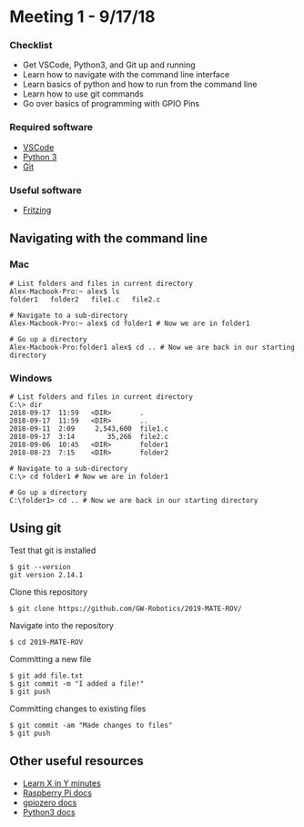 # Meeting 1 - 9/17/18
### Checklist
* Get VSCode, Python3, and Git up and running
* Learn how to navigate with the command line interface
* Learn basics of python and how to run from the command line
* Learn how to use git commands
* Go over basics of programming with GPIO Pins
### Required software
* [VSCode](https://code.visualstudio.com/)
* [Python 3](https://www.python.org/downloads/)
* [Git](https://git-scm.com/downloads)
### Useful software
* [Fritzing](http://fritzing.org/home/)
## Navigating with the command line
### Mac
```shell
# List folders and files in current directory
Alex-Macbook-Pro:~ alex$ ls
folder1   folder2   file1.c   file2.c

# Navigate to a sub-directory
Alex-Macbook-Pro:~ alex$ cd folder1 # Now we are in folder1

# Go up a directory
Alex-Macbook-Pro:folder1 alex$ cd .. # Now we are back in our starting directory
```
### Windows
```
# List folders and files in current directory
C:\> dir
2018-09-17  11:59   <DIR>       .
2018-09-17  11:59   <DIR>       ..
2018-09-11  2:09     2,543,600  file1.c
2018-09-17  3:14        35,266  file2.c
2018-09-06  10:45   <DIR>       folder1
2018-08-23  7:15    <DIR>       folder2

# Navigate to a sub-directory
C:\> cd folder1 # Now we are in folder1

# Go up a directory
C:\folder1> cd .. # Now we are back in our starting directory
```
## Using git
Test that git is installed
```shell
$ git --version
git version 2.14.1
```
Clone this repository
```shell
$ git clone https://github.com/GW-Robotics/2019-MATE-ROV/
```
Navigate into the repository
```shell
$ cd 2019-MATE-ROV
```
Committing a new file
```shell
$ git add file.txt
$ git commit -m "I added a file!"
$ git push
```
Committing changes to existing files
```shell
$ git commit -am "Made changes to files"
$ git push
```
## Other useful resources
* [Learn X in Y minutes](https://learnxinyminutes.com/)
* [Raspberry Pi docs](https://www.raspberrypi.org/documentation/)
* [gpiozero docs](https://gpiozero.readthedocs.io/en/stable/)
* [Python3 docs](https://docs.python.org/3/)
